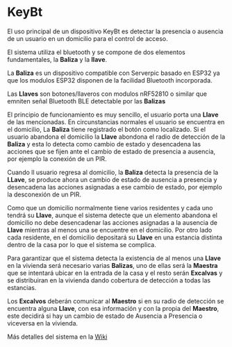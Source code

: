 # KeyBt
El uso principal de un dispositivo KeyBt es detectar la presencia o ausencia de un usuario en un domicilio para el control de acceso.

El sistema utiliza el bluetooth y se compone de dos elementos fundamentales, la **Baliza** y la **llave**.

La **Baliza** es un dispositivo compatible con Serverpic basado en ESP32 ya que los modulos ESP32 disponen de la facilidad Bluetooth incorporada.

Las **Llaves** son botones/llaveros con modulos nRF52810 o similar que emniten señal Bluetooth BLE detectable por las **Balizas**

El principio de funcionamiento es muy sencillo, el usuario porta una **Llave** de las mencionadas. En circunstancias normales el usuario se encuentra en el domicilio, La **Baliza** tiene registrado el botón como localizado. Si el usuario abandona el domicilio la **Llave** abondona el radio de detección de la **Baliza** y esta lo detecta como cambio de estado  y desencadena las acciones que se fijen ante el cambio de estado de presencia a ausencia, por ejemplo la conexión de un PIR.

Cuando ll usuario regresa al domicilio, la **Baliza** detecta la presencia de la **LLave**, se produce ahora un cambio de estado de ausencia a presencia y desencadena las acciones asignadas a ese cambio de estado, por ejemplo la desconexión de un PIR.

Como que un domicilio normalmente tiene varios residentes y cada uno tendrá su  **Llave**, aunque el sistema detecte que un elemento abandona el domicilio no debe desencadenar las acciones asignadas a la ausencia de **Llave** mientras al menos una se encuentre en el domicilio. Por otro lado cada residente, en el domicilio depositará su **Llave** en una estancia distinta dentro de la casa por lo que el sistema se complica.

Para garantizar que el sistema detecta la existencia de al menos una **Llave** en la vivienda será necesario varias **Balizas**, uno de ellas será la **Maestra** que se intentará ubicar en la entrada de la casa y el resto serán **Excalvas** y se distribuiran en la vivienda dando cobertura de detección a todas las estancias.

Los **Excalvos** deberán comunicar al **Maestro** si en su radio de detección se encuentra alguna **Llave**, con esa información y con la propia del **Maestro**, este decidirá si hay un cambio de estado de Ausencia a Presencia o viceversa en la vivienda.

Más detalles del sistema en la [Wiki](https://github.com/Jusaba/KeyBt/wiki) 


